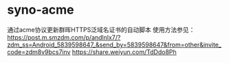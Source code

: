 # syno-acme
通过acme协议更新群晖HTTPS泛域名证书的自动脚本
使用方法参见：https://post.m.smzdm.com/p/andlnlx7/?zdm_ss=Android_5839598647_&send_by=5839598647&from=other&invite_code=zdm8v9bcs7inv
https://share.weiyun.com/TdDdo8Ph
